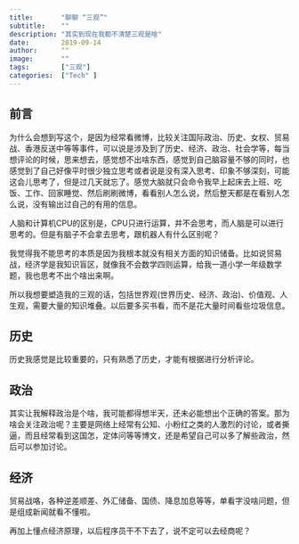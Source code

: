 ```yaml
---
title:       "聊聊 “三观”"
subtitle:    ""
description: "其实到现在我都不清楚三观是啥"
date:        2019-09-14
author:      ""
image:       ""
tags:        ["三观"]
categories:  ["Tech" ]
---
```


## 前言

为什么会想到写这个，是因为经常看微博，比较关注国际政治、历史、女权、贸易战、香港反送中等等事件，可以说是涉及到了历史、经济、政治、社会学等，每当想评论的时候，思来想去，感觉想不出啥东西，感觉到自己脑容量不够的同时，也感觉到了自己好像平时很少独立思考或者说是没有深入思考、印象不够深刻，可能这会儿思考了，但是过几天就忘了。感觉大脑就只会命令我早上起床去上班、吃饭、工作、回家睡觉、然后刷刷微博，看看别人怎么说，然后整天都是在看别人怎么说，没有输出过自己的有用的信息。

人脑和计算机CPU的区别是，CPU只进行运算，并不会思考，而人脑是可以进行思考的。但是有脑子不会拿去思考，跟机器人有什么区别呢？

我觉得我不能思考的本质是因为我根本就没有相关方面的知识储备。比如说贸易战，经济学是我知识盲区，就像我不会数学四则运算，给我一道小学一年级数学题，我也思考不出个啥出来啊。

所以我想要塑造我的三观的话，包括世界观(世界历史、经济、政治)、价值观、人生观，需要大量的知识堆叠。以后要多买书看，而不是花大量时间看些垃圾信息。

## 历史

历史我感觉是比较重要的，只有熟悉了历史，才能有根据进行分析评论。

## 政治

其实让我解释政治是个啥，我可能都得想半天，还未必能想出个正确的答案。那为啥会关注政治呢？主要是网络上经常有公知、小粉红之类的人激烈的讨论，或者撕逼，而且经常看到这国怎，定体问等等博文，还是希望自己可以多了解些政治，然后可以参加讨论。

## 经济

贸易战咯，各种逆差顺差、外汇储备、国债、降息加息等等，单看字没啥问题，但是组成新闻就看不懂啦。

再加上懂点经济原理，以后程序员干不下去了，说不定可以去经商呢？



